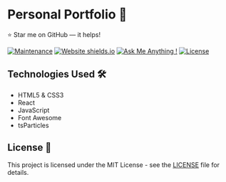 # Personal Portfolio 👋

:star: Star me on GitHub — it helps!

[![Maintenance](https://img.shields.io/badge/maintained-yes-green.svg)](https://github.com/ignaciofagian/ignaciofagian.github.io/commits/master)
[![Website shields.io](https://img.shields.io/badge/website-up-yellow)](http://ignaciofagian.github.io/)
[![Ask Me Anything !](https://img.shields.io/badge/ask%20me-linkedin-1abc9c.svg)](https://www.linkedin.com/in/ignacio-fagian-72b26357/)
[![License](http://img.shields.io/:license-mit-blue.svg?style=flat-square)](http://badges.mit-license.org)

## Technologies Used 🛠️
* HTML5 & CSS3
* React
* JavaScript
* Font Awesome
* tsParticles

## License 📄
This project is licensed under the MIT License - see the [LICENSE](https://choosealicense.com/licenses/mit/) file for details.